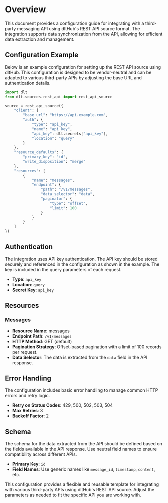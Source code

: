 # Overview

This document provides a configuration guide for integrating with a third-party messaging API using dltHub's REST API source format. The integration supports data synchronization from the API, allowing for efficient data extraction and management.

## Configuration Example

Below is an example configuration for setting up the REST API source using dltHub. This configuration is designed to be vendor-neutral and can be adapted to various third-party APIs by adjusting the base URL and authentication details.

```python
import dlt
from dlt.sources.rest_api import rest_api_source

source = rest_api_source({
    "client": {
        "base_url": "https://api.example.com",
        "auth": {
            "type": "api_key",
            "name": "api_key",
            "api_key": dlt.secrets["api_key"],
            "location": "query"
        }
    },
    "resource_defaults": {
        "primary_key": "id",
        "write_disposition": "merge"
    },
    "resources": [
        {
            "name": "messages",
            "endpoint": {
                "path": "/v1/messages",
                "data_selector": "data",
                "paginator": {
                    "type": "offset",
                    "limit": 100
                }
            }
        }
    ]
})
```

## Authentication

The integration uses API key authentication. The API key should be stored securely and referenced in the configuration as shown in the example. The key is included in the query parameters of each request.

- **Type**: `api_key`
- **Location**: `query`
- **Secret Key**: `api_key`

## Resources

### Messages

- **Resource Name**: messages
- **Endpoint Path**: `/v1/messages`
- **HTTP Method**: GET (default)
- **Pagination Strategy**: Offset-based pagination with a limit of 100 records per request.
- **Data Selector**: The data is extracted from the `data` field in the API response.

## Error Handling

The configuration includes basic error handling to manage common HTTP errors and retry logic.

- **Retry on Status Codes**: 429, 500, 502, 503, 504
- **Max Retries**: 3
- **Backoff Factor**: 2

## Schema

The schema for the data extracted from the API should be defined based on the fields available in the API response. Use neutral field names to ensure compatibility across different APIs.

- **Primary Key**: `id`
- **Field Names**: Use generic names like `message_id`, `timestamp`, `content`, etc.

This configuration provides a flexible and reusable template for integrating with various third-party APIs using dltHub's REST API source. Adjust the parameters as needed to fit the specific API you are working with.